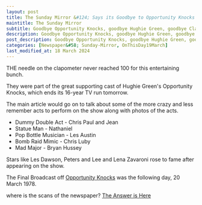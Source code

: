 ```yaml
---
layout: post
title: The Sunday Mirror &#124; Says its Goodbye to Opportunity Knocks &#124; 19 March 1978
maintitle: The Sunday Mirror
subtitle: Goodbye Opportunity Knocks, goodbye Hughie Green, goodbye Clapometer
description: Goodbye Opportunity Knocks, goodbye Hughie Green, goodbye Clapometer.
post_description: Goodbye Opportunity Knocks, goodbye Hughie Green, goodbye Clapometer.
categories: [Newspaper&#58; Sunday-Mirror, OnThisDay19March]
last_modified_at: 18 March 2024
---
```



<p>THE needle on the clapometer never reached 100 for this entertaining bunch.</p>
<p>They were part of the great supporting cast of Hughie Green's Opportunity Knocks, which ends its 16-year TV run tomorrow.</p>
<p>The main article would go on to talk about some of the more crazy and less remember acts to perform on the show along with photos of the acts.</p>
<ul>
<li>Dummy Double Act - Chris Paul and Jean</li>
<li>Statue Man - Nathaniel</li>
<li>Pop Bottle Musician - Les Austin</li>
<li>Bomb Raid Mimic - Chris Luby</li>
<li>Mad Major - Bryan Hussey</li>
</ul>
<p>Stars like Les Dawson, Peters and Lee and Lena Zavaroni rose to fame after appearing on the show.</p>
<p>The Final Broadcast off <a href="/1978-03-20-opportunity-knocks">Opportunity Knocks</a> was the following day, 20 March 1978.</p>
<p>where is the scans of the newspaper? <a href="/2024-03-16-notice/">The Answer is Here</a></p>

